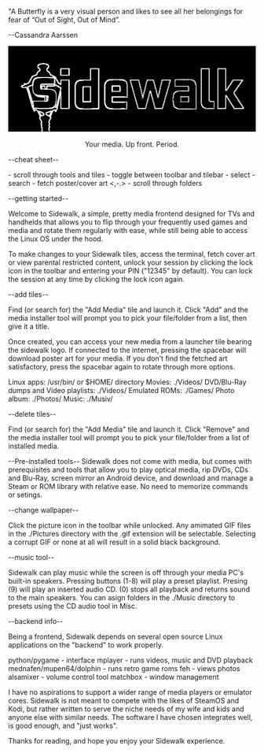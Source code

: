 "A Butterfly is a very visual person and likes to see 
all her belongings for fear of “Out of Sight, Out of Mind”.

--Cassandra Aarssen

![logo](https://github.com/madrabbit90/sidewalk/blob/main/.misc%2Flogo)

<center>Your media. Up front. Period.</center>

--cheat sheet--

<LEFT-RIGHT> - scroll through tools and tiles
<UP-DOWN> - toggle between toolbar and tilebar
<ENTER> - select
<keyboard> - search
<spacebar> - fetch poster/cover art
<,-.> - scroll through folders

--getting started--

Welcome to Sidewalk, a simple, pretty media frontend designed
for TVs and handhelds that allows you to flip through your
frequently used games and media and rotate them regularly with ease,
while still being able to access the Linux OS under the hood.

To make changes to your Sidewalk tiles, access the terminal, fetch
cover art or view parental restricted content, unlock your session by
clicking the lock icon in the toolbar and entering your PIN 
("12345" by default). You can lock the session at any time by clicking 
the lock icon again.

--add tiles--

Find (or search for) the "Add Media" tile and launch it. Click "Add" and
the media installer tool will prompt you to pick your file/folder from a
list, then give it a title.

Once created, you can access your new media from a launcher tile bearing
the sidewalk logo. If connected to the internet, pressing the spacebar will
download poster art for your media. If you don't find the fetched art
satisfactory, press the spacebar again to rotate through more options. 

Linux apps: /usr/bin/<filename> or $HOME/ directory
Movies: ./Videos/<filename>
DVD/Blu-Ray dumps and Video playlists: ./Videos/<foldername>
Emulated ROMs: ./Games/<foldername>
Photo album: ./Photos/<foldername>
Music: ./Musiv/<foldername>

--delete tiles--

Find (or search for) the "Add Media" tile and launch it. Click "Remove" and
the media installer tool will prompt you to pick your file/folder from a
list of installed media.

--Pre-installed tools--
Sidewalk does not come with media, but comes with prerequisites and tools
that allow you to play optical media, rip DVDs, CDs and Blu-Ray, screen mirror
an Android device, and download and manage a Steam or ROM library with
relative ease. No need to memorize commands or setings.

--change wallpaper--

Click the picture icon in the toolbar while unlocked. Any amimated GIF
files in the ./Pictures directory with the .gif extension will be selectable.
Selecting a corrupt GIF or none at all will result in a solid black
background.

--music tool--

Sidewalk can play music while the screen is off through your media PC's built-in
speakers. Pressing buttons (1-8) will play a preset playlist. Presing (9) will
play an inserted audio CD. (0) stops all playback and returns sound to the main
speakers. You can asign folders in the ./Music directory to presets using the CD
audio tool in Misc.

--backend info--

Being a frontend, Sidewalk depends on several open source Linux
applications on the "backend" to work properly.

python/pygame - interface
mplayer - runs videos, music and DVD playback
mednafen/mupen64/dolphin - runs retro game roms
feh - views photos
alsamixer - volume control tool
matchbox - window management

I have no aspirations to support a wider range of media players
or emulator cores. Sidewalk is not meant to compete with the likes
of SteamOS and Kodi, but rather written to serve the niche
needs of my wife and kids and anyone else with similar needs. The
software I have chosen integrates well, is good enough, and "just works".

Thanks for reading, and hope you enjoy your Sidewalk experience.
